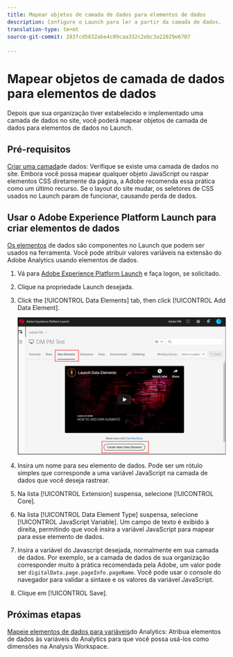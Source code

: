 ```yaml
---
title: Mapear objetos de camada de dados para elementos de dados
description: Configure o Launch para ler a partir da camada de dados.
translation-type: tm+mt
source-git-commit: 283fcd5832abe4c09caa332c2ebc3a22029e6707

---
```



# Mapear objetos de camada de dados para elementos de dados

Depois que sua organização tiver estabelecido e implementado uma camada de dados no site, você poderá mapear objetos de camada de dados para elementos de dados no Launch.

## Pré-requisitos

[Criar uma camada](../prepare/data-layer.md)de dados: Verifique se existe uma camada de dados no site. Embora você possa mapear qualquer objeto JavaScript ou raspar elementos CSS diretamente da página, a Adobe recomenda essa prática como um último recurso. Se o layout do site mudar, os seletores de CSS usados no Launch param de funcionar, causando perda de dados.

## Usar o Adobe Experience Platform Launch para criar elementos de dados

[Os elementos](https://docs.adobe.com/content/help/en/launch/using/reference/manage-resources/data-elements.html#create-a-data-element) de dados são componentes no Launch que podem ser usados na ferramenta. Você pode atribuir valores variáveis na extensão do Adobe Analytics usando elementos de dados.

1. Vá para [Adobe Experience Platform Launch](https://launch.adobe.com) e faça logon, se solicitado.
1. Clique na propriedade Launch desejada.
1. Click the [!UICONTROL Data Elements] tab, then click [!UICONTROL Add Data Element].

   ![criar elemento de dados](assets/createelement.png)

1. Insira um nome para seu elemento de dados. Pode ser um rótulo simples que corresponde a uma variável JavaScript na camada de dados que você deseja rastrear.
1. Na lista [!UICONTROL Extension] suspensa, selecione [!UICONTROL Core].
1. Na lista [!UICONTROL Data Element Type] suspensa, selecione [!UICONTROL JavaScript Variable]. Um campo de texto é exibido à direita, permitindo que você insira a variável JavaScript para mapear para esse elemento de dados.
1. Insira a variável do Javascript desejada, normalmente em sua camada de dados. Por exemplo, se a camada de dados de sua organização corresponder muito à prática recomendada pela Adobe, um valor pode ser `digitalData.page.pageInfo.pageName`. Você pode usar o console do navegador para validar a sintaxe e os valores da variável JavaScript.
1. Clique em [!UICONTROL Save].

## Próximas etapas

[Mapeie elementos de dados para variáveis](elements-to-variable.md)do Analytics: Atribua elementos de dados às variáveis do Analytics para que você possa usá-los como dimensões na Analysis Workspace.
